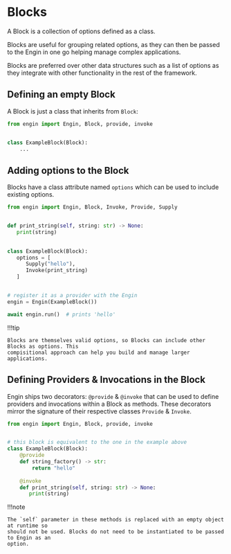 # Blocks

A Block is a collection of options defined as a class.

Blocks are useful for grouping related options, as they can then be passed to the Engin in
one go helping manage complex applications.

Blocks are preferred over other data structures such as a list of options as they
integrate with other functionality in the rest of the framework.


## Defining an empty Block

A Block is just a class that inherits from `Block`:

```python
from engin import Engin, Block, provide, invoke


class ExampleBlock(Block):
    ...
```

## Adding options to the Block

Blocks have a class attribute named `options` which can be used to include existing
options.

```python
from engin import Engin, Block, Invoke, Provide, Supply


def print_string(self, string: str) -> None:
   print(string)

   
class ExampleBlock(Block):
   options = [
      Supply("hello"),
      Invoke(print_string)
   ]


# register it as a provider with the Engin
engin = Engin(ExampleBlock())

await engin.run()  # prints 'hello'
```

!!!tip

    Blocks are themselves valid options, so Blocks can include other Blocks as options. This
    compisitional approach can help you build and manage larger applications.


## Defining Providers & Invocations in the Block

Engin ships two decorators: `@provide` & `@invoke` that can be used to define providers
and invocations within a Block as methods. These decorators mirror the signature of their
respective classes `Provide` & `Invoke`.


```python
from engin import Engin, Block, provide, invoke


# this block is equivalent to the one in the example above
class ExampleBlock(Block):
    @provide
    def string_factory() -> str:
        return "hello"
    
    @invoke
    def print_string(self, string: str) -> None:
       print(string)
```

!!!note

    The `self` parameter in these methods is replaced with an empty object at runtime so
    should not be used. Blocks do not need to be instantiated to be passed to Engin as an
    option.

